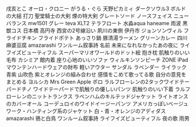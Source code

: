 戌亥とこ
オーロ・クロニー
がうる・ぐら
天野ピカミィ
ダークソウル3
  ボルドの大槌
  打刀
  聖堂騎士の大剣
  煙の特大剣
  グレートソード
ノースフェイス
ニューバランス
  mw1501 グレー
teva
  XLT2
  テラフロート
水淼aqua
haneame 雨波
黒獣コス
日本橋
高円寺
西宮の2号線沿い
夙川の東側
伊丹市
ジョンソンヴィル
フライドチキン
フライドポテト
あっさり鍋
豚清湯ラーメン
グリーンカレー
四川麻婆豆腐
amazarashi
  ワンルーム叙事詩
  名前
  未来になれなかったあの夜に
  ライフイズビューティフル
スーパーマリオワールドのドット絵
抱き枕
肌触りのいい毛布
カシミア
館内着
座り心地のいいソファ
ウィルキンソンピーチ
ZONE
iPad
マウンテンハードウェアの財布
軽いアウター
サンダル
ラベンダー
ライラック
青紫
山吹色
紫とオレンジの組み合わせ
感情をこめて歌ってる歌
自分の意見をまとめる
ヨルシカ
Mrs Green Apple
ポロ ラルフローレンの2タックワイドテーパードチノ
ワイドテーパードで肌触りの優しいパンツ
肌触りのいい下着
ラルフローレンのニットトランクス
ラベンハムのキルテッドジャケット
ライトオンスのカバーオール
コーデュロイのワイドイージーパンツ
アメリカっぽいベージュ
ワーク・ハンティング系のジャケット
白・青・オレンジのアディダス
amazarashi
  鴉と白鳥
  ワンルーム叙事詩
  ライフイズビューティフル
  夜の歌
  雨男